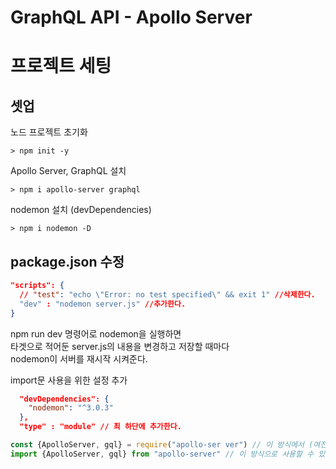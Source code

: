 # GraphQL API - Apollo Server

# 프로젝트 세팅

## 셋업
노드 프로젝트 초기화 
```
> npm init -y
```

Apollo Server, GraphQL 설치
```
> npm i apollo-server graphql
```

nodemon 설치 (devDependencies)
```
> npm i nodemon -D
```

## package.json 수정

```json
"scripts": {
  // "test": "echo \"Error: no test specified\" && exit 1" //삭제한다.
  "dev" : "nodemon server.js" //추가한다.
}
```
npm run dev 명령어로 nodemon을 실행하면   
타겟으로 적어둔 server.js의 내용을 변경하고 저장할 때마다   
nodemon이 서버를 재시작 시켜준다.

import문 사용을 위한 설정 추가
```json
  "devDependencies": {
    "nodemon": "^3.0.3"
  },
  "type" : "module" // 최 하단에 추가한다.
```

```js
const {ApolloServer, gql} = require("apollo-ser ver") // 이 방식에서 (여전히 사용 가능)
import {ApolloServer, gql} from "apollo-server" // 이 방식으로 사용할 수 있게 된다
```